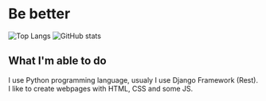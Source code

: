 # Be better
![Top Langs](https://github-readme-stats.vercel.app/api/top-langs/?username=Egor-oop&theme=tokyonight)
![GitHub stats](https://github-readme-stats.vercel.app/api?username=Egor-oop&show_icons=true&theme=tokyonight)

## What I'm able to do
I use Python programming language, usualy I use Django Framework (Rest). I like to create webpages with HTML, CSS and some JS.
<!---
Egor-oop/Egor-oop is a ✨ special ✨ repository because its `README.md` (this file) appears on your GitHub profile.
You can click the Preview link to take a look at your changes.
--->
